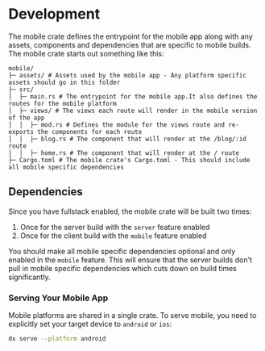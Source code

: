 # Development

The mobile crate defines the entrypoint for the mobile app along with any assets, components and dependencies that are specific to mobile builds. The mobile crate starts out something like this:

```
mobile/
├─ assets/ # Assets used by the mobile app - Any platform specific assets should go in this folder
├─ src/
│  ├─ main.rs # The entrypoint for the mobile app.It also defines the routes for the mobile platform
│  ├─ views/ # The views each route will render in the mobile version of the app
│  │  ├─ mod.rs # Defines the module for the views route and re-exports the components for each route
│  │  ├─ blog.rs # The component that will render at the /blog/:id route
│  │  ├─ home.rs # The component that will render at the / route
├─ Cargo.toml # The mobile crate's Cargo.toml - This should include all mobile specific dependencies
```

## Dependencies

Since you have fullstack enabled, the mobile crate will be built two times:

1. Once for the server build with the `server` feature enabled
2. Once for the client build with the `mobile` feature enabled

You should make all mobile specific dependencies optional and only enabled in the `mobile` feature. This will ensure that the server builds don't pull in mobile specific dependencies which cuts down on build times significantly.

### Serving Your Mobile App

Mobile platforms are shared in a single crate. To serve mobile, you need to explicitly set your target device to `android` or `ios`:

```bash
dx serve --platform android
```
